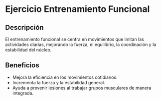 # Ejercicio Entrenamiento Funcional

## Descripción
El entrenamiento funcional se centra en movimientos que imitan las actividades diarias, mejorando la fuerza, el equilibrio, la coordinación y la estabilidad del núcleo.

## Beneficios
- Mejora la eficiencia en los movimientos cotidianos.
- Incrementa la fuerza y la estabilidad general.
- Ayuda a prevenir lesiones al trabajar grupos musculares de manera integrada.
